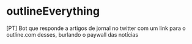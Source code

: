# outlineEverything
[PT] Bot que responde a artigos de jornal no twitter com um link para o outline.com desses, burlando o paywall das notícias

